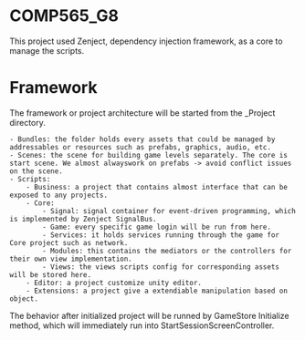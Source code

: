 # COMP565_G8
This project used Zenject, dependency injection framework, as a core to manage the scripts.

# Framework
The framework or project architecture will be started from the _Project directory.

    - Bundles: the folder holds every assets that could be managed by addressables or resources such as prefabs, graphics, audio, etc.
    - Scenes: the scene for building game levels separately. The core is start scene. We almost alwayswork on prefabs -> avoid conflict issues on the scene.
    - Scripts:
        - Business: a project that contains almost interface that can be exposed to any projects.
        - Core:
            - Signal: signal container for event-driven programming, which is implemented by Zenject SignalBus.
            - Game: every specific game login will be run from here.
            - Services: it holds services running through the game for Core project such as network.
            - Modules: this contains the mediators or the controllers for their own view implementation. 
            - Views: the views scripts config for corresponding assets will be stored here.
        - Editor: a project customize unity editor.
        - Extensions: a project give a extendiable manipulation based on object.

The behavior after initialized project will be runned by GameStore Initialize method, which will immediately run into StartSessionScreenController.